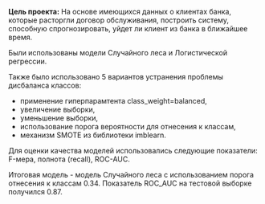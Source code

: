 **Цель проекта:**
На основе имеющихся данных о клиентах банка, которые расторгли договор обслуживания, построить систему, способную спрогнозировать, уйдет ли клиент из банка в ближайшее время.


Были использованы модели Случайного леса и Логистической регрессии.


Также было использовано 5 вариантов устранения проблемы дисбаланса классов:
 - применение гиперпарамтента class_weight=balanced,
 - увеличение выборки,
 - уменьшение выборки,
 - использование порога вероятности для отнесения к классам,
 - механизм SMOTE из библиотеки imblearn.
 
 
Для оценки качества моделей использовались следующие показатели: F-мера, полнота (recall), ROC-AUC.



Итоговая модель - модель Случайного леса с использованием порога отнесения к классам 0.34. Показатель ROC_AUC на тестовой выборке получился 0.87.
